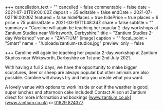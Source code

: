 +++
cancellation_text = ""
cancelled = false
commentable = false
date = 2021-07-01T09:00:00Z
deposit = 35
editable = false
endDate = 2021-07-02T16:00:00Z
featured = false
hidePlaces = true
hidePrice = true
places = 6
price = 75
publishDate = 2021-03-19T11:48:34Z
share = false
subtitle = ""
summary = "Caroline will again be teaching her popular 2-day workshops at Zantium Studios near Wirksworth, Derbyshire."
title = "Zantium Studios 2-day Workshop"
venue = "ZANTIUM"
[image]
caption = ""
focal_point = "Smart"
name = "/uploads/zantium-studios.jpg"
preview_only = false

+++
Caroline will again be teaching her popular 2-day workshop at Zantium Studios near Wirksworth, Derbyshire on 1st and 2nd July 2021.

With having a full 2 days, we have the opportunity to make bigger sculptures, deer or sheep are always popular but other animals are also possible. Caroline will always try and help you create what you want.

A lovely venue with options to work inside or out if the weather is good, super lunches and afternoon cake included! Contact Alison at Zantium direct for more information and bookings [www.zantium.co.uk](www.zantium.co.uk) or [01629 824377](tel:01629824377).